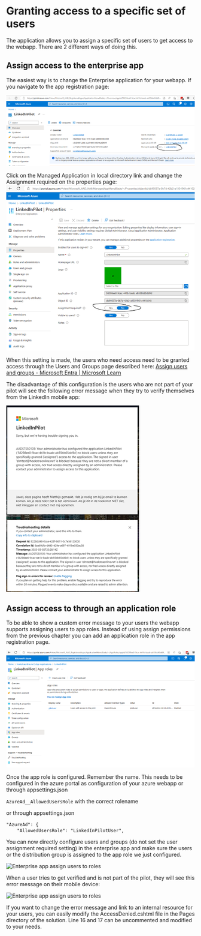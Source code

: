 # Granting access to a specific set of users

The application allows you to assign a specific set of users to get access to the webapp. There are 2 different ways of doing this. 

## Assign access to the enterprise app
The easiest way is to change the Enterprise application for your webapp. If you navigate to the app registration page:

![App registration page](Images/AppRegistrationNavigateToEnterpriseApp.png)

Click on the Managed Application in local directory link and change the Assignment required on the properties page:
![App properties page](Images/EnterpriseAppAssignmentRequired.png)

When this setting is made, the users who need access need to be granted access through the Users and Groups page described here: [Assign users and groups - Microsoft Entra | Microsoft Learn](https://learn.microsoft.com/en-us/azure/active-directory/manage-apps/assign-user-or-group-access-portal?pivots=portal)

The disadvantage of this configuration is the users who are not part of your pilot will see the following error message when they try to verify themselves from the LinkedIn mobile app:

![Access Denied AAD message](Images/AccessDeniedAADMessage.png)

## Assign access to through an application role
To be able to show a custom error message to your users the webapp supports assigning users to app roles. Instead of using assign permissions from the previous chapter you can add an application role in the app registration page.

![Enterprise App App roles](Images/EnterpriseAppRoles.png)

Once the app role is configured. Remember the name. This needs to be configured in the azure portal as configuration of your azure webapp or through appsettings.json 

```AzureAd__AllowedUsersRole``` with the correct rolename

or through appsettings.json

```
"AzureAd": {
    "AllowedUsersRole": "LinkedInPilotUser",
```

You can now directly configure users and groups (do not set the user assignment required setting) in the enterprise app and make sure the users or the distribution group is assigned to the app role we just configured.

![Enterprise app assign users to roles](Images/EnterpriseAppAssignUserstoRole.png)

When a user tries to get verified and is not part of the pilot, they will see this error message on their mobile device:

![Enterprise app assign users to roles](Images/AppWithRoleAccessDenied.png)

If you want to change the error message and link to an internal resource for your users, you can easily modify the AccessDenied.cshtml file in the Pages directory of the solution. Line 16 and 17 can be uncommented and modified to your needs.
